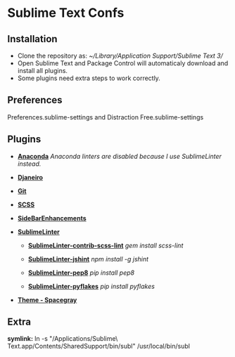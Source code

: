 # Sublime Text Confs

## Installation
- Clone the repository as: *~/Library/Application Support/Sublime Text 3/*
- Open Sublime Text and Package Control will automaticaly download and install all plugins.
- Some plugins need extra steps to work correctly.

## Preferences
Preferences.sublime-settings and Distraction Free.sublime-settings

## Plugins

* [**Anaconda**](https://github.com/DamnWidget/anaconda)
  *Anaconda linters are disabled because I use SublimeLinter instead.*

* [**Djaneiro**](https://github.com/squ1b3r/Djaneiro)

* [**Git**](https://github.com/kemayo/sublime-text-git)

* [**SCSS**](https://github.com/MarioRicalde/SCSS.tmbundle)

* [**SideBarEnhancements**](https://github.com/titoBouzout/SideBarEnhancements)

* [**SublimeLinter**](https://github.com/SublimeLinter/SublimeLinter3)

    * [**SublimeLinter-contrib-scss-lint**](https://github.com/attenzione/SublimeLinter-scss-lint)
      *gem install scss-lint*

    * [**SublimeLinter-jshint**](https://github.com/SublimeLinter/SublimeLinter-jshint)
      *npm install -g jshint*

    * [**SublimeLinter-pep8**](https://github.com/SublimeLinter/SublimeLinter-pep8)
      *pip install pep8*

    * [**SublimeLinter-pyflakes**](https://github.com/SublimeLinter/SublimeLinter-pyflakes)
      *pip install pyflakes*

* [**Theme - Spacegray**](https://github.com/kkga/spacegray)

## Extra
**symlink:** ln -s "/Applications/Sublime\ Text.app/Contents/SharedSupport/bin/subl" /usr/local/bin/subl

